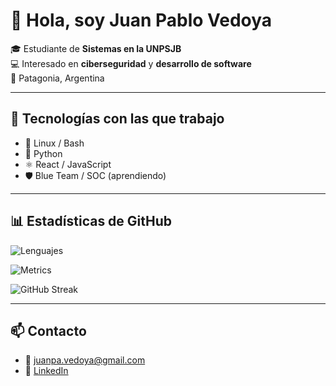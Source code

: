# 👋 Hola, soy Juan Pablo Vedoya  

🎓 Estudiante de **Sistemas en la UNPSJB**  
💻 Interesado en **ciberseguridad** y **desarrollo de software**  
📍 Patagonia, Argentina  

---

## 🚀 Tecnologías con las que trabajo
- 🐧 Linux / Bash  
- 🐍 Python  
- ⚛️ React / JavaScript  
- 🛡️ Blue Team / SOC (aprendiendo)  

---

## 📊 Estadísticas de GitHub
![Lenguajes](https://github-readme-stats.vercel.app/api/top-langs/?username=VedoyaJuan&layout=compact&theme=radical)

![Metrics](https://metrics.lecoq.io/VedoyaJuan?template=classic&languages=1&stars=1&followup=1&habits=1)

![GitHub Streak](https://github-readme-streak-stats.herokuapp.com/?user=VedoyaJuan&theme=radical)



---

## 📫 Contacto
- 📧 [juanpa.vedoya@gmail.com](mailto:juanpa.vedoya@gmail.com)  
- 💼 [LinkedIn](https://www.linkedin.com/in/juan-pablo-vedoya)
